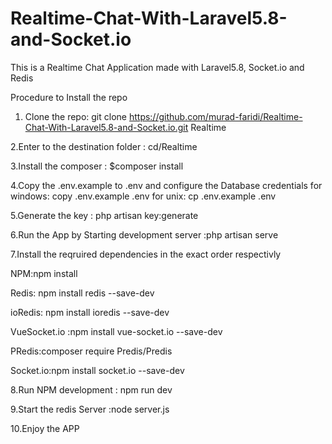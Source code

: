 # Realtime-Chat-With-Laravel5.8-and-Socket.io
This is a Realtime Chat Application made with Laravel5.8, Socket.io and Redis

Procedure to Install the repo

1. Clone the repo: git clone https://github.com/murad-faridi/Realtime-Chat-With-Laravel5.8-and-Socket.io.git Realtime

2.Enter to the destination folder : cd/Realtime

3.Install the composer : $composer install

4.Copy the .env.example to .env and configure the Database credentials for windows: copy .env.example .env for unix: cp .env.example .env

5.Generate the key : php artisan key:generate

6.Run the App by Starting development server :php artisan serve 

7.Install the reqruired dependencies in the exact order respectivly 

NPM:npm install

Redis: npm install redis --save-dev

ioRedis: npm install ioredis --save-dev

VueSocket.io :npm install vue-socket.io --save-dev

PRedis:composer require Predis/Predis

Socket.io:npm install socket.io --save-dev

8.Run NPM development : npm run dev

9.Start the redis Server :node server.js

10.Enjoy the APP
